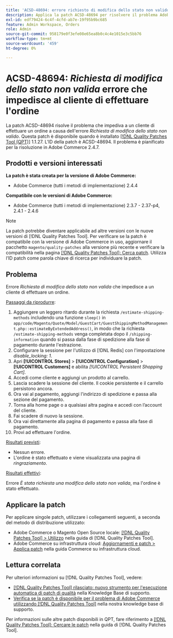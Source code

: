 ```yaml
---
title: 'ACSD-48694: errore richiesto di modifica dello stato non valido che impedisce al cliente di effettuare l''ordine'
description: Applica la patch ACSD-48694 per risolvere il problema Adobe Commerce, nel caso in cui l’errore *Richiesta di modifica dello stato non valido* impedisca a un cliente di effettuare un ordine.
exl-id: edf79424-6c4f-4cfd-ab7e-19f95b9bc685
feature: Admin Workspace, Orders
role: Admin
source-git-commit: 958179e0f3efe08e65ea8b0c4c4e1015e3c5bb76
workflow-type: tm+mt
source-wordcount: '459'
ht-degree: 0%

---
```


# ACSD-48694: *Richiesta di modifica dello stato non valida* errore che impedisce al cliente di effettuare l&#39;ordine

La patch ACSD-48694 risolve il problema che impediva a un cliente di effettuare un ordine a causa dell&#39;errore *Richiesta di modifica dello stato non valido*. Questa patch è disponibile quando è installato [[!DNL Quality Patches Tool (QPT)]](/help/announcements/adobe-commerce-announcements/magento-quality-patches-released-new-tool-to-self-serve-quality-patches.md) 1.1.27. L’ID della patch è ACSD-48694. Il problema è pianificato per la risoluzione in Adobe Commerce 2.4.7.

## Prodotti e versioni interessati

**La patch è stata creata per la versione di Adobe Commerce:**

* Adobe Commerce (tutti i metodi di implementazione) 2.4.4

**Compatibile con le versioni di Adobe Commerce:**

* Adobe Commerce (tutti i metodi di implementazione) 2.3.7 - 2.37-p4, 2.4.1 - 2.4.6

>[!NOTE]
>
>La patch potrebbe diventare applicabile ad altre versioni con le nuove versioni di [!DNL Quality Patches Tool]. Per verificare se la patch è compatibile con la versione di Adobe Commerce in uso, aggiornare il pacchetto `magento/quality-patches` alla versione più recente e verificare la compatibilità nella pagina [[!DNL Quality Patches Tool]: Cerca patch](https://experienceleague.adobe.com/tools/commerce-quality-patches/index.html). Utilizza l’ID patch come parola chiave di ricerca per individuare la patch.

## Problema

Errore *Richiesta di modifica dello stato non valida* che impedisce a un cliente di effettuare un ordine.

<u>Passaggi da riprodurre</u>:

1. Aggiungere un leggero ritardo durante la richiesta `/estimate-shipping-methods` includendo una funzione `sleep()` in `app/code/Magento/Quote/Model/GuestCart/GuestShippingMethodManagement.php::estimateByExtendedAddress()`, in modo che la richiesta `/estimate-shipping-methods` venga completata dopo il `/shipping-information` quando si passa dalla fase di spedizione alla fase di pagamento durante l&#39;estrazione.
1. Configurare la sessione per l&#39;utilizzo di [!DNL Redis] con l&#39;impostazione *disable_locking: 1*.
1. Apri **[!UICONTROL Stores]** > **[!UICONTROL Configuration]** > **[!UICONTROL Customers]** e abilita *[!UICONTROL Persistent Shopping Cart]*.
1. Accedi come cliente e aggiungi un prodotto al carrello.
1. Lascia scadere la sessione del cliente. Il cookie persistente e il carrello persistono ancora.
1. Ora vai al pagamento, aggiungi l&#39;indirizzo di spedizione e passa alla sezione del pagamento.
1. Torna alla home page o a qualsiasi altra pagina e accedi con l’account del cliente.
1. Fai scadere di nuovo la sessione.
1. Ora vai direttamente alla pagina di pagamento e passa alla fase di pagamento.
1. Provi ad effettuare l&#39;ordine.

<u>Risultati previsti</u>:

* Nessun errore.
* L&#39;ordine è stato effettuato e viene visualizzata una pagina di *ringraziamento*.

<u>Risultati effettivi</u>:

Errore *È stata richiesta una modifica dello stato non valida*, ma l&#39;ordine è stato effettuato.

## Applicare la patch

Per applicare singole patch, utilizzare i collegamenti seguenti, a seconda del metodo di distribuzione utilizzato:

* Adobe Commerce o Magento Open Source locale: [[!DNL Quality Patches Tool] > Utilizzo](https://experienceleague.adobe.com/docs/commerce-operations/tools/quality-patches-tool/usage.html) nella guida di [!DNL Quality Patches Tool].
* Adobe Commerce su infrastruttura cloud: [Aggiornamenti e patch > Applica patch](https://experienceleague.adobe.com/docs/commerce-cloud-service/user-guide/develop/upgrade/apply-patches.html) nella guida Commerce su infrastruttura cloud.

## Lettura correlata

Per ulteriori informazioni su [!DNL Quality Patches Tool], vedere:

* [[!DNL Quality Patches Tool] rilasciato: nuovo strumento per l&#39;esecuzione automatica di patch di qualità](/help/announcements/adobe-commerce-announcements/magento-quality-patches-released-new-tool-to-self-serve-quality-patches.md) nella Knowledge Base di supporto.
* [Verifica se la patch è disponibile per il problema di Adobe Commerce utilizzando  [!DNL Quality Patches Tool]](/help/support-tools/patches-available-in-qpt-tool/check-patch-for-magento-issue-with-magento-quality-patches.md) nella nostra knowledge base di supporto.

Per informazioni sulle altre patch disponibili in QPT, fare riferimento a [[!DNL Quality Patches Tool]: Cercare le patch](https://experienceleague.adobe.com/tools/commerce-quality-patches/index.html) nella guida di [!DNL Quality Patches Tool].

